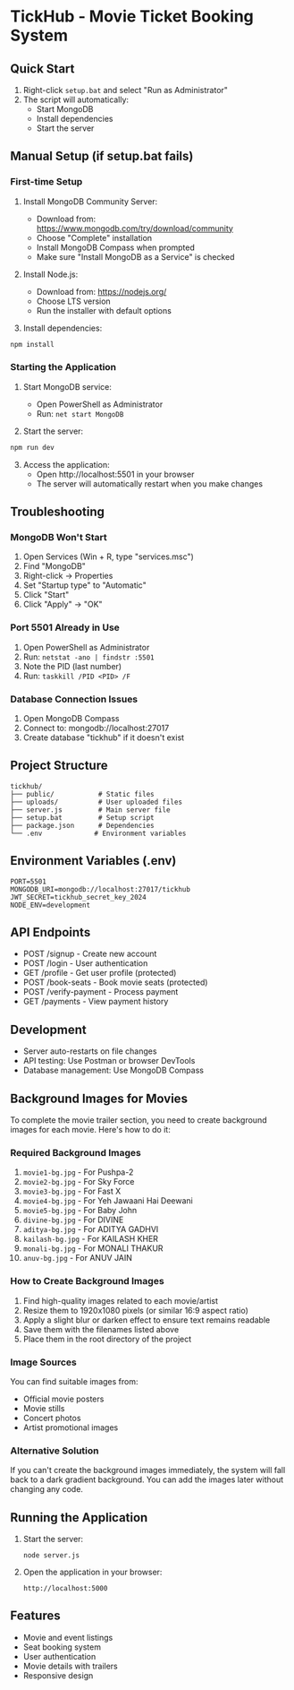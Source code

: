 # TickHub - Movie Ticket Booking System

## Quick Start
1. Right-click `setup.bat` and select "Run as Administrator"
2. The script will automatically:
   - Start MongoDB
   - Install dependencies
   - Start the server

## Manual Setup (if setup.bat fails)

### First-time Setup
1. Install MongoDB Community Server:
   - Download from: https://www.mongodb.com/try/download/community
   - Choose "Complete" installation
   - Install MongoDB Compass when prompted
   - Make sure "Install MongoDB as a Service" is checked

2. Install Node.js:
   - Download from: https://nodejs.org/
   - Choose LTS version
   - Run the installer with default options

3. Install dependencies:
```bash
npm install
```

### Starting the Application
1. Start MongoDB service:
   - Open PowerShell as Administrator
   - Run: `net start MongoDB`

2. Start the server:
```bash
npm run dev
```

3. Access the application:
   - Open http://localhost:5501 in your browser
   - The server will automatically restart when you make changes

## Troubleshooting

### MongoDB Won't Start
1. Open Services (Win + R, type "services.msc")
2. Find "MongoDB"
3. Right-click → Properties
4. Set "Startup type" to "Automatic"
5. Click "Start"
6. Click "Apply" → "OK"

### Port 5501 Already in Use
1. Open PowerShell as Administrator
2. Run: `netstat -ano | findstr :5501`
3. Note the PID (last number)
4. Run: `taskkill /PID <PID> /F`

### Database Connection Issues
1. Open MongoDB Compass
2. Connect to: mongodb://localhost:27017
3. Create database "tickhub" if it doesn't exist

## Project Structure
```
tickhub/
├── public/           # Static files
├── uploads/          # User uploaded files
├── server.js         # Main server file
├── setup.bat         # Setup script
├── package.json      # Dependencies
└── .env             # Environment variables
```

## Environment Variables (.env)
```
PORT=5501
MONGODB_URI=mongodb://localhost:27017/tickhub
JWT_SECRET=tickhub_secret_key_2024
NODE_ENV=development
```

## API Endpoints
- POST /signup - Create new account
- POST /login - User authentication
- GET /profile - Get user profile (protected)
- POST /book-seats - Book movie seats (protected)
- POST /verify-payment - Process payment
- GET /payments - View payment history

## Development
- Server auto-restarts on file changes
- API testing: Use Postman or browser DevTools
- Database management: Use MongoDB Compass

## Background Images for Movies

To complete the movie trailer section, you need to create background images for each movie. Here's how to do it:

### Required Background Images

1. `movie1-bg.jpg` - For Pushpa-2
2. `movie2-bg.jpg` - For Sky Force
3. `movie3-bg.jpg` - For Fast X
4. `movie4-bg.jpg` - For Yeh Jawaani Hai Deewani
5. `movie5-bg.jpg` - For Baby John
6. `divine-bg.jpg` - For DIVINE
7. `aditya-bg.jpg` - For ADITYA GADHVI
8. `kailash-bg.jpg` - For KAILASH KHER
9. `monali-bg.jpg` - For MONALI THAKUR
10. `anuv-bg.jpg` - For ANUV JAIN

### How to Create Background Images

1. Find high-quality images related to each movie/artist
2. Resize them to 1920x1080 pixels (or similar 16:9 aspect ratio)
3. Apply a slight blur or darken effect to ensure text remains readable
4. Save them with the filenames listed above
5. Place them in the root directory of the project

### Image Sources

You can find suitable images from:
- Official movie posters
- Movie stills
- Concert photos
- Artist promotional images

### Alternative Solution

If you can't create the background images immediately, the system will fall back to a dark gradient background. You can add the images later without changing any code.

## Running the Application

1. Start the server:
   ```
   node server.js
   ```

2. Open the application in your browser:
   ```
   http://localhost:5000
   ```

## Features

- Movie and event listings
- Seat booking system
- User authentication
- Movie details with trailers
- Responsive design 